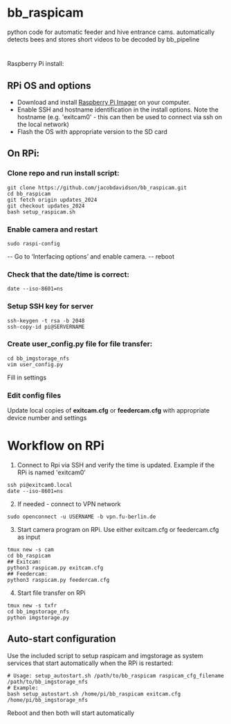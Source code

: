 # bb_raspicam
python code for automatic feeder and hive entrance cams. automatically detects bees and stores short videos to be decoded by bb_pipeline

#
Raspberry Pi install:
## RPi OS and options
- Download and install [Raspberry Pi Imager](https://www.raspberrypi.com/software/) on your computer.
- Enable SSH and hostname identification in the install options. Note the hostname (e.g. 'exitcam0' - this can then be used to connect via ssh on the local network)
- Flash the OS with appropriate version to the SD card

##  On RPi:
### Clone repo and run install script:
```
git clone https://github.com/jacobdavidson/bb_raspicam.git
cd bb_raspicam
git fetch origin updates_2024
git checkout updates_2024
bash setup_raspicam.sh
```

### Enable camera and restart
```
sudo raspi-config
```
-- Go to ‘Interfacing options’ and enable camera.
-- reboot

### Check that the date/time is correct:
```
date --iso-8601=ns
```

### Setup SSH key for server
```
ssh-keygen -t rsa -b 2048
ssh-copy-id pi@SERVERNAME
```

### Create user_config.py file for file transfer:
```
cd bb_imgstorage_nfs
vim user_config.py
```
Fill in settings


### Edit config files
Update local copies of **exitcam.cfg** or **feedercam.cfg** with appropriate device number and settings

### 

# Workflow on RPi
1) Connect to Rpi via SSH and verify the time is updated.  Example if the RPi is named 'exitcam0'
```
ssh pi@exitcam0.local
date --iso-8601=ns
```

2) If needed - connect to VPN network
```
sudo openconnect -u USERNAME -b vpn.fu-berlin.de
```

3) Start camera program on RPi.  Use either exitcam.cfg or feedercam.cfg as input
```
tmux new -s cam
cd bb_raspicam
## Exitcam:
python3 raspicam.py exitcam.cfg 
## Feedercam:
python3 raspicam.py feedercam.cfg 

```

4) Start file transfer on RPi
```
tmux new -s txfr
cd bb_imgstorage_nfs
python imgstorage.py
```

## Auto-start configuration
Use the included script to setup raspicam and imgstorage as system services that start automatically when the RPi is restarted:
```
# Usage: setup_autostart.sh /path/to/bb_raspicam raspicam_cfg_filename /path/to/bb_imgstorage_nfs
# Example:
bash setup_autostart.sh /home/pi/bb_raspicam exitcam.cfg /home/pi/bb_imgstorage_nfs
```
Reboot and then both will start automatically
